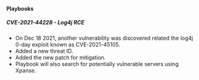 
#### Playbooks
##### CVE-2021-44228 - Log4j RCE
* On Dec 18 2021, another vulnerability was discovered related the log4j 0-day exploit known as CVE-2021-45105.
* Added a new threat ID.
* Added the new patch for mitigation.
* Playbook will also search for potentially vulnerable servers using Xpanse.


